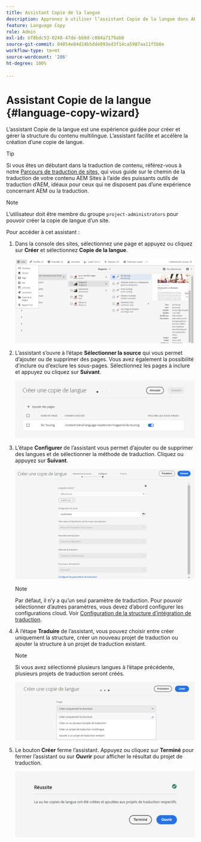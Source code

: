 ```yaml
---
title: Assistant Copie de la langue
description: Apprenez à utiliser l’assistant Copie de la langue dans AEM.
feature: Language Copy
role: Admin
exl-id: bf8bdc53-0248-47de-bb9d-c884a7179ab0
source-git-commit: 04054e04d24b5dde093ed3f14ca5987aa11f5b0e
workflow-type: tm+mt
source-wordcount: '286'
ht-degree: 100%

---
```


# Assistant Copie de la langue {#language-copy-wizard}

L’assistant Copie de la langue est une expérience guidée pour créer et gérer la structure du contenu multilingue. L’assistant facilite et accélère la création d’une copie de langue.

>[!TIP]
>
>Si vous êtes un débutant dans la traduction de contenu, référez-vous à notre [Parcours de traduction de sites,](/help/journey-sites/translation/overview.md) qui vous guide sur le chemin de la traduction de votre contenu AEM Sites à l’aide des puissants outils de traduction d’AEM, idéaux pour ceux qui ne disposent pas d’une expérience concernant AEM ou la traduction.

>[!NOTE]
>
>L’utilisateur doit être membre du groupe `project-administrators` pour pouvoir créer la copie de langue d’un site.

Pour accéder à cet assistant :

1. Dans la console des sites, sélectionnez une page et appuyez ou cliquez sur **Créer** et sélectionnez **Copie de la langue**.

   ![Création d’une copie de langue à partir de l’assistant](../assets/language-copy-wizard.png)

1. L’assistant s’ouvre à l’étape **Sélectionner la source** qui vous permet d’ajouter ou de supprimer des pages. Vous avez également la possibilité d’inclure ou d’exclure les sous-pages. Sélectionnez les pages à inclure et appuyez ou cliquez sur **Suivant**.

   ![Ajout de pages avec l’assistant](../assets/language-copy-wizard-add-pages.png)

1. L’étape **Configurer** de l’assistant vous permet d’ajouter ou de supprimer des langues et de sélectionner la méthode de traduction. Cliquez ou appuyez sur **Suivant**.

   ![Étape Configurer de l’assistant](../assets/language-copy-wizard-configure.png)

   >[!NOTE]
   >
   >Par défaut, il n’y a qu’un seul paramètre de traduction. Pour pouvoir sélectionner d’autres paramètres, vous devez d’abord configurer les configurations cloud. Voir [Configuration de la structure d’intégration de traduction](integration-framework.md).

1. À l’étape **Traduire** de l’assistant, vous pouvez choisir entre créer uniquement la structure, créer un nouveau projet de traduction ou ajouter la structure à un projet de traduction existant.

   >[!NOTE]
   >
   >Si vous avez sélectionné plusieurs langues à l’étape précédente, plusieurs projets de traduction seront créés.

   ![Étape de traduction de l’assistant](../assets/language-copy-wizard-translate.png)

1. Le bouton **Créer** ferme l’assistant. Appuyez ou cliquez sur **Terminé** pour fermer l’assistant ou sur **Ouvrir** pour afficher le résultat du projet de traduction.

   ![Terminer l’assistant](../assets/language-copy-wizard-done.png)
